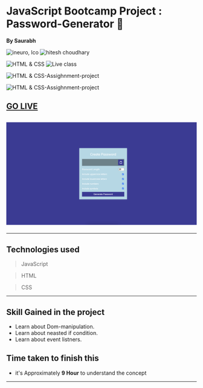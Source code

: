 # JavaScript Bootcamp Project : Password-Generator 👋

**By Saurabh**

![ineuro, lco](https://img.shields.io/badge/iNeuron-LCO-green)
![hitesh choudhary](https://img.shields.io/badge/Hitesh--Choudhary-Full--stack--JS--bootcamp-red)

![HTML & CSS](https://img.shields.io/badge/HTML-CSS-orange)
![Live class](https://img.shields.io/badge/LIVE--CLASS-PROJECT--lightgrey)

![HTML & CSS-Assighnment-project](https://img.shields.io/badge/HTML--CSS--Javascript-red)

![HTML & CSS-Assighnment-project](https://img.shields.io/badge/Responsive-Ineuron--Assignment-blue)

## [GO LIVE]()

## ![website](./Image/Project.png)

---

## Technologies used

> JavaScript

> HTML

> CSS
---
## **Skill Gained in the project**

- Learn about Dom-manipulation. 
- Learn about neasted if condition.
- Learn about event listners.



## **Time taken to finish this**

- it's Approximately **9 Hour** to understand the concept

---